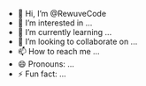 - 👋 Hi, I’m @RewuveCode
- 👀 I’m interested in ...
- 🌱 I’m currently learning ...
- 💞️ I’m looking to collaborate on ...
- 📫 How to reach me ...
- 😄 Pronouns: ...
- ⚡ Fun fact: ...

<!---
RewuveCode/RewuveCode is a ✨ special ✨ repository because its `README.md` (this file) appears on your GitHub profile.
You can click the Preview link to take a look at your changes.
--->
